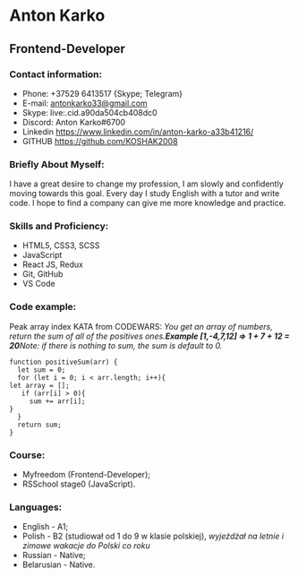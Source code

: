 # Anton Karko

## Frontend-Developer

### Contact information:

* Phone: +37529 6413517 {Skype; Telegram}
* E-mail: antonkarko33@gmail.com
* Skype: live:.cid.a90da504cb408dc0
* Discord: Anton Karko#6700
* Linkedin https://www.linkedin.com/in/anton-karko-a33b41216/
* GITHUB https://github.com/KOSHAK2008

### Briefly About Myself:

I have a great desire to change my profession, I am slowly and confidently moving towards this goal. Every day I study English with a tutor and write code. I hope to find a company can give me more knowledge and practice.

###  Skills and Proficiency:

* HTML5, CSS3, SCSS
* JavaScript
* React JS, Redux
* Git, GitHub
* VS Code

### Code example:
Peak array index KATA from CODEWARS: 
_You get an array of numbers, return the sum of all of the positives ones.**Example [1,-4,7,12] => 1 + 7 + 12 = 20**Note: if there is nothing to sum, the sum is default to 0._

```
function positiveSum(arr) {
  let sum = 0;
  for (let i = 0; i < arr.length; i++){
let array = [];
   if (arr[i] > 0){
     sum += arr[i];
}
  }
  return sum;
}
```

### Course: 

* Myfreedom (Frontend-Developer);
* RSSchool stage0 (JavaScript).

### Languages:

* English - A1;
* Polish - B2 (studiował od 1 do 9 w klasie polskiej), _wyjeżdżał na letnie i zimowe wakacje do Polski co roku_
* Russian - Native;
* Belarusian - Native.

